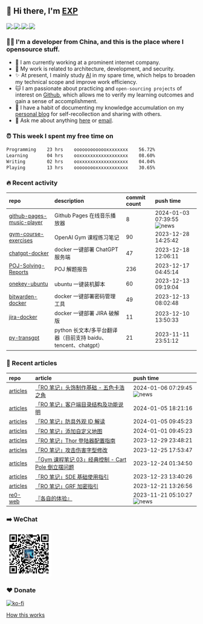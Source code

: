 ## 👋  Hi there, I'm [EXP](https://exp-blog.com)

<!--BGN_SECTION:github-readme-stats-->
<!-- a href="https://exp-blog.com" target="_blank">
  <img height="190" align="center" src="https://github-readme-stats.vercel.app/api/top-langs/?username=lyy289065406&hide=HTML,CSS,TSQL&theme=great-gatsby" alt="EXP's Top Langs" />
</a -->
<!-- a href="https://exp-blog.com" target="_blank">
  <img height="190" align="center" src="https://github-readme-stats.vercel.app/api?username=lyy289065406&count_private=true&show_icons=true&theme=nightowl" alt="EXP's github stats" />
</a -->



<a href="https://exp-blog.com" target="_blank">
  <img height="114" align="center" src="https://github-readme-stats.vercel.app/api/pin/?username=lyy289065406&repo=exp-blog&theme=nord" />
</a>

<a href="https://github.com/lyy289065406/threat-broadcast" target="_blank">
  <img height="114" align="center" src="https://github-readme-stats.vercel.app/api/pin/?username=lyy289065406&repo=threat-broadcast&theme=nord" />
</a>

<a href="https://github.com/lyy289065406/CTF-Solving-Reports" target="_blank">
  <img height="114" align="center" src="https://github-readme-stats.vercel.app/api/pin/?username=lyy289065406&repo=CTF-Solving-Reports&theme=nord" />
</a>

<a href="https://github.com/lyy289065406/POJ-Solving-Reports" target="_blank">
  <img height="114" align="center" src="https://github-readme-stats.vercel.app/api/pin/?username=lyy289065406&repo=POJ-Solving-Reports&theme=nord" />
</a>

<!--END_SECTION:github-readme-stats-->



### 👨‍💻  I'm a developer from China, and this is the place where I opensource stuff.
<!--BGN_SECTION:introduction-->
- 🏰 I am currently working at a prominent internet company.
- 🐾 My work is related to architecture, development, and security.
- ✨ At present, I mainly study [AI](https://github.com/orgs/Visuals-AI/repositories) in my spare time, which helps to broaden my technical scope and improve work efficiency.
- 🐱 I am passionate about practicing and `open-sourcing projects` of interest on [Github](https://github.com/lyy289065406), which allows me to verify my learning outcomes and gain a sense of accomplishment.
- 🎹 I have a habit of documenting my knowledge accumulation on my [personal blog](https://exp-blog.com) for self-recollection and sharing with others.
- 💬 Ask me about anything [here](https://github.com/lyy289065406/lyy289065406/issues) or [email](exp.lqb@gmail.com).
<!--BGN_SECTION:introduction-->



### ⏰  This week I spent my free time on
<!-- BGN_SECTION:weektime -->
```text
Programming    23 hrs    ooooooooooooxxxxxxxx    56.72%
Learning       04 hrs    ooxxxxxxxxxxxxxxxxxx    08.60%
Writing        02 hrs    ooxxxxxxxxxxxxxxxxxx    04.04%
Playing        13 hrs    ooooooooxxxxxxxxxxxx    30.65%
```
<!-- END_SECTION:weektime -->



### 🔥  Recent activity
<!-- BGN_SECTION:activity -->
| repo | description | commit count | push time |
|:------|:------|:------|:------|
| [github-pages-music-player](https://github.com/EXP-Tools/github-pages-music-player) | Github Pages 在线音乐播放器 | 8 | 2024-01-03 07:39:55 ![news](https://github.com/lyy289065406/lyy289065406/blob/master/imgs/new.gif) |
| [gym-course-exercises](https://github.com/Visuals-AI/gym-course-exercises) | OpenAI Gym 课程练习笔记 | 90 | 2023-12-28 14:25:42  |
| [chatgpt-docker](https://github.com/Visuals-AI/chatgpt-docker) | docker 一键部署 ChatGPT 服务端 | 47 | 2023-12-18 12:06:11  |
| [POJ-Solving-Reports](https://github.com/EXP-Docs/POJ-Solving-Reports) | POJ 解题报告 | 236 | 2023-12-17 04:45:14  |
| [onekey-ubuntu](https://github.com/EXP-Tools/onekey-ubuntu) | ubuntu 一键装机脚本 | 60 | 2023-12-13 09:19:04  |
| [bitwarden-docker](https://github.com/EXP-Tools/bitwarden-docker) | docker 一键部署密码管理工具 | 49 | 2023-12-13 08:02:48  |
| [jira-docker](https://github.com/EXP-Tools/jira-docker) | docker 一键部署 JIRA 破解版 | 11 | 2023-12-10 13:50:33  |
| [py-transgpt](https://github.com/EXP-Codes/py-transgpt) | python 长文本/多平台翻译器（目前支持 baidu、tencent、chatgpt） | 21 | 2023-11-11 23:51:12  |
<!-- END_SECTION:activity -->



### 📝  Recent articles
<!-- BGN_SECTION:article -->
| repo | article | push time |
|:------|:------|:------|
| [articles](https://github.com/lyy289065406/articles) | [「RO 笔记」头饰制作基础 - 五色卡浩之角](https://exp-blog.com/game/ro/ro-bi-ji-add-kahao/) | 2024-01-06 07:29:45 ![news](https://github.com/lyy289065406/lyy289065406/blob/master/imgs/new.gif) |
| [articles](https://github.com/lyy289065406/articles) | [「RO 笔记」客户端目录结构及功能说明](https://exp-blog.com/game/ro/ro-bi-ji-client-struct/) | 2024-01-05 18:21:16  |
| [articles](https://github.com/lyy289065406/articles) | [「RO 笔记」防具外观 ID 解读](https://exp-blog.com/game/ro/ro-bi-ji-armor-view-id/) | 2024-01-05 09:45:23  |
| [articles](https://github.com/lyy289065406/articles) | [「RO 笔记」添加自定义地图](https://exp-blog.com/game/ro/ro-bi-ji-add-map/) | 2024-01-01 09:45:23  |
| [articles](https://github.com/lyy289065406/articles) | [「RO 笔记」Thor 登陆器配置指南](https://exp-blog.com/game/ro/ro-bi-ji-thor-patcher/) | 2023-12-29 23:48:21  |
| [articles](https://github.com/lyy289065406/articles) | [「RO 笔记」攻击伤害字型修改](https://exp-blog.com/game/ro/ro-bi-ji-damage-font/) | 2023-12-25 17:53:47  |
| [articles](https://github.com/lyy289065406/articles) | [「Gym 课程笔记 03」经典控制 - Cart Pole 倒立摆问题](https://exp-blog.com/ai/gym-bi-ji-03-cartpole/) | 2023-12-24 01:34:50  |
| [articles](https://github.com/lyy289065406/articles) | [「RO 笔记」SDE 基础使用指引](https://exp-blog.com/game/ro/ro-bi-ji-sde-zhi-yin/) | 2023-12-23 13:40:26  |
| [articles](https://github.com/lyy289065406/articles) | [「RO 笔记」GRF 加密指引](https://exp-blog.com/game/ro/ro-bi-ji-grf-encrypt/) | 2023-12-21 13:26:56  |
| [re0-web](https://github.com/re-zero-khis/re0-web) | [&#x300E;&#x5404;&#x81EA;&#x7684;&#x4F53;&#x9A8C;&#x300F;](https://rezero.buzz/gitbook/book/markdown/ch/chapter080/43.html) | 2023-11-21 05:10:27 ![news](https://github.com/lyy289065406/lyy289065406/blob/master/imgs/new.gif) |
<!-- END_SECTION:article -->


### ➡️ WeChat

<img width="120" src="/imgs/wechat.jpg">


### ❤️ Donate

[![ko-fi](https://ko-fi.com/img/githubbutton_sm.svg)](https://ko-fi.com/D1D3I0KL5)



<a align="right" href="https://github.com/lyy289065406/lyy289065406/blob/master/How_this_works.md">How this works</a>

<!-- -------------------------------------- -->
<!-- more emoji : http://emojihomepage.com/ -->
<!-- -------------------------------------- -->
